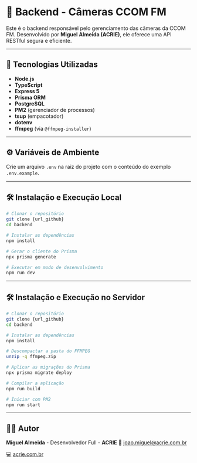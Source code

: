# 📡 Backend - Câmeras CCOM FM

Este é o backend responsável pelo gerenciamento das câmeras da CCOM FM. Desenvolvido por **Miguel Almeida (ACRIE)**, ele oferece uma API RESTful segura e eficiente.

---

## 🚀 Tecnologias Utilizadas

- **Node.js**
- **TypeScript**
- **Express 5**
- **Prisma ORM**
- **PostgreSQL**
- **PM2** (gerenciador de processos)
- **tsup** (empacotador)
- **dotenv**
- **ffmpeg** (via `@ffmpeg-installer`)

---

## ⚙️ Variáveis de Ambiente

Crie um arquivo `.env` na raiz do projeto com o conteúdo do exemplo `.env.example`.

---

## 🛠️ Instalação e Execução Local

```bash
# Clonar o repositório
git clone {url_github}
cd backend

# Instalar as dependências
npm install

# Gerar o cliente do Prisma
npx prisma generate

# Executar em modo de desenvolvimento
npm run dev
```

---

## 🛠️ Instalação e Execução no Servidor

```bash
# Clonar o repositório
git clone {url_github}
cd backend

# Instalar as dependências
npm install

# Descompactar a pasta do FFMPEG
unzip -q ffmpeg.zip

# Aplicar as migrações do Prisma
npx prisma migrate deploy

# Compilar a aplicação
npm run build

# Iniciar com PM2
npm run start
```

---

## 👨‍💻 Autor

**Miguel Almeida**  - Desenvolvedor Full - **ACRIE**
📧 [joao.miguel@acrie.com.br](mailto:joao.miguel@acrie.com.br)

💻 [acrie.com.br](https://acrie.com.br)